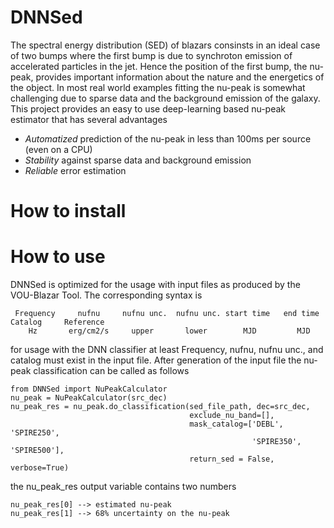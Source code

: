 # DNNSed

The spectral energy distribution (SED) of blazars consinsts in an ideal case of two bumps where the first bump is due to synchroton emission of accelerated particles in the jet. Hence the position of the first bump, the nu-peak, provides important information about the nature and the energetics of the object. In most real world examples fitting the nu-peak is somewhat challenging due to sparse data and the background emission of the galaxy. This project provides an easy to use deep-learning based nu-peak estimator that has several advantages

- *Automatized* prediction of the nu-peak in less than 100ms per source (even on a CPU)
- *Stability* against sparse data and background emission
- *Reliable* error estimation


# How to install

# How to use

DNNSed is optimized for the usage with input files as produced by the VOU-Blazar Tool. The corresponding syntax is

```
 Frequency     nufnu     nufnu unc.  nufnu unc. start time   end time   Catalog     Reference
    Hz       erg/cm2/s     upper       lower        MJD         MJD  
```

for usage with the DNN classifier at least Frequency, nufnu, nufnu unc., and catalog must exist in the input file. After generation of the input file the nu-peak classification can be called as follows

```
from DNNSed import NuPeakCalculator
nu_peak = NuPeakCalculator(src_dec)
nu_peak_res = nu_peak.do_classification(sed_file_path, dec=src_dec,
                                        exclude_nu_band=[],
                                        mask_catalog=['DEBL', 'SPIRE250',
                                                      'SPIRE350', 'SPIRE500'],
                                        return_sed = False, verbose=True)
```

the nu_peak_res output variable contains two numbers 

```
nu_peak_res[0] --> estimated nu-peak
nu_peak_res[1] --> 68% uncertainty on the nu-peak
```
